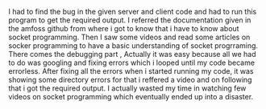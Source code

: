 I had to find the bug in the given server and client code and had to run this program to get the required output. I referred the documentation given in the amfoss github from where i got to know that i have to know about socket programming. Then I saw some videos and read some articles on socker programming to have a basic understanding of socket progrraming. There comes the debugging part , Actually it was easy because all we had to do was googling and fixing errors which i looped until my code became errorless.
After fixing all the errors when i started running my code, it was showing some directory errors for that i reffered a video and on following that i got the required output.
I actually wasted my time in watching few videos on socket programming which eventually ended up into a disaster. 
